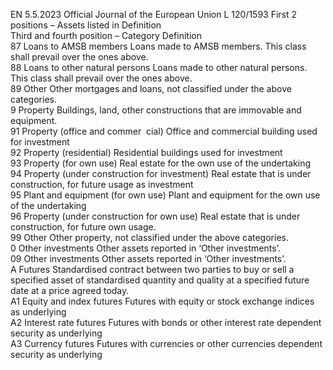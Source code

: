 EN  5.5.2023 Official Journal of the European Union L 120/1593
 First 2 positions – Assets listed in  Definition  
Third and fourth position – Category  Definition  
87  Loans to AMSB members  Loans made to AMSB members. This class shall prevail over the ones above.  
88  Loans to other natural persons  Loans made to other natural persons. This class shall prevail over the ones above.  
89  Other  Other mortgages and loans, not classified under the above categories.  
9 Property  Buildings, land, other constructions that are immovable and equipment.  
91  Property (office and commer ­
cial)  Office and commercial building used for investment  
92  Property (residential)  Residential buildings used for investment  
93  Property (for own use)  Real estate for the own use of the undertaking  
94  Property (under construction for 
investment)  Real estate that is under construction, for future usage as investment  
95  Plant and equipment (for own 
use)  Plant and equipment for the own use of the undertaking  
96  Property (under construction for 
own use)  Real estate that is under construction, for future own usage.  
99  Other  Other property, not classified under the above categories.  
0 Other investments  Other assets reported in ‘Other investments’.  
09  Other investments  Other assets reported in ‘Other investments’.  
A Futures  Standardised contract between two parties to buy or sell a specified asset of standardised quantity and quality at a specified  future date 
at a price agreed today.  
A1  Equity and index futures  Futures with equity or stock exchange indices as underlying  
A2  Interest rate futures  Futures with bonds or other interest rate dependent security as underlying  
A3  Currency futures  Futures with currencies or other currencies dependent security as underlying